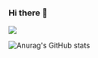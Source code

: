 ### Hi there 👋

<img src="https://img.shields.io/badge/kjptts2241@gmail.com-FF0000?style=flat-square&logo=Gmail&logoColor=white"/>

![Anurag's GitHub stats](https://github-readme-stats.vercel.app/api?username=kjptts2241&show_icons=true&theme=default)

<!--
**kjptts2241/kjptts2241** is a ✨ _special_ ✨ repository because its `README.md` (this file) appears on your GitHub profile.

Here are some ideas to get you started:

- 🔭 I’m currently working on ...
- 🌱 I’m currently learning ...
- 👯 I’m looking to collaborate on ...
- 🤔 I’m looking for help with ...
- 💬 Ask me about ...
- 📫 How to reach me: ...
- 😄 Pronouns: ...
- ⚡ Fun fact: ...
-->
